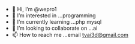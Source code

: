 - 👋 Hi, I’m @wepro1
- 👀 I’m interested in ...programming
- 🌱 I’m currently learning ...php mysql
- 💞️ I’m looking to collaborate on ...ai
- 📫 How to reach me ...email tvai3d@gmail.com

<!---
wepro1/wepro1 is a ✨ special ✨ repository because its `README.md` (this file) appears on your GitHub profile.
You can click the Preview link to take a look at your changes.
--->
